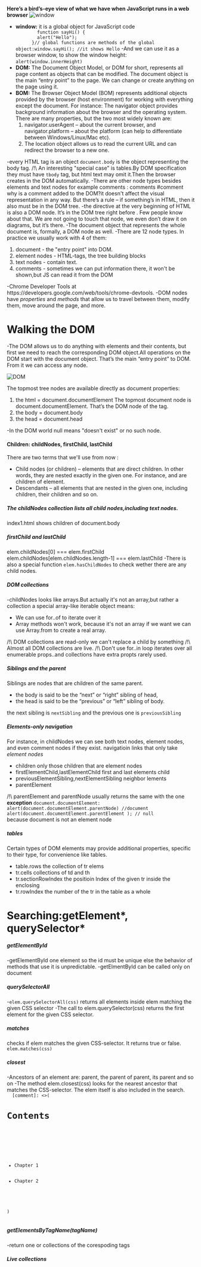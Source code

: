 <b>Here’s a bird’s-eye view of what we have when JavaScript runs in a web browser</b>
![window](https://github.com/okko222/JS-Document/assets/107776003/a9dc0540-b09b-4644-8253-29e7506a5cbc)
<ul>
  <li><b>window:</b> it is a global object for JavaScript code
    <code>
        function sayHi() {
        alert("Hello");
      }// global functions are methods of the global object:window.sayHi(); //it shows Hello</code>
    -And we can use it as a browser window, to show the window height: 
    <code>alert(window.innerHeight)</code>
  </li>
  <li><b>DOM:</b> The Document Object Model, or DOM for short, represents all page content as objects that can be modified.
The document object is the main “entry point” to the page. We can change or create anything on the page using it.
</li>
<li><b>BOM:</b> The Browser Object Model (BOM) represents additional objects provided by the browser (host environment) for working with everything except the document.
For instance:
The navigator object provides background information about the browser and the operating system. There are many properties, but the two most widely known are: 
  <ol>
<li>navigator.userAgent – about the current browser, and navigator.platform – about the platform (can help to differentiate between Windows/Linux/Mac etc).</li>
<li>The location object allows us to read the current URL and can redirect the browser to a new one.</li>
  </ol>
</li>
</ul>
-every HTML tag is an object <code>document.body</code> is the object representing the body tag.
/!\ An interesting "special case" is tables.By DOM specification they must have <code>tbody</code> tag, but html text may omit it.Then the browser creates <tbody> in the DOM automatically.
-There are other node types besides elements and text nodes for example comments :
    comments #comment why is a comment added to the DOM?it doesn't affect the visual representation in any way. But there’s a rule – if something’s in HTML, then it also must be in the DOM tree.
-the <!DOCTYPE...> directive at the very beginning of HTML is also a DOM node. It’s in the DOM tree right before <html>. Few people know about that. We are not going to touch that node, we even don’t draw it on diagrams, but it’s there. 
-The document object that represents the whole document is, formally, a DOM node as well.
-There are 12 node types. In practice we usually work with 4 of them:
<ol>
  <li>document - the "entry point" into DOM.</li>
  <li>element nodes - HTML-tags, the tree building blocks</li>
  <li>text nodes - contain text.</li>
  <li>comments - sometimes we can put information there, it won't be shown,but JS can read it from the DOM</li>
</ol>
-Chrome Developer Tools at https://developers.google.com/web/tools/chrome-devtools.
-DOM nodes have <i>properties</i> and <i>methods</i> that allow us to travel between them, modify them, move around the page, and more. 
<h1>Walking the DOM</h1>
-The DOM allows us to do anything with elements and their contents, but first we need to reach the corresponding DOM object.All operations on the DOM start with the document object. That’s the main “entry point” to DOM. From it we can access any node.

  ![DOM](https://github.com/okko222/JS-Document/assets/107776003/30122955-38e8-4a67-aaa4-cdd0a976801f)

The topmost tree nodes are available directly as document properties:
<ol>
  <li> the html = document.documentElement
   The topmost document node is document.documentElement. That’s the DOM node of the <html> tag.</li>
  <li>the  body = document.body</li>
  <li>the head = document.head</li>
</ol>
-In the DOM world null means "doesn't exist" or no such node.
<h4>Children: childNodes, firstChild, lastChild</h4>
There are two terms that we'll use from now : 
<ul>
  <li>Child nodes (or children) – elements that are direct children. In other words, they are nested exactly in the given one. For instance, <head> and <body> are children of <html> element.</li>
    <li>Descendants – all elements that are nested in the given one, including children, their children and so on.</li>
</ul>
<h5>The childNodes collection lists all child nodes,including text nodes.</h5>
index1.html shows children of document.body
<h5>firstChild and lastChild</h5>
elem.childNodes[0] === elem.firstChild
elem.childNodes[elem.childNodes.length-1] === elem.lastChild
-There is also a special function <code>elem.hasChildNodes</code>
to check wether there are any child nodes.
<h5>DOM collections</h5>
-childNodes looks like arrays.But actually it's not an array,but rather a collection a special array-like iterable object means:
<ul>
  <li>We can use for..of to iterate over it</li>
  <li>Array methods won't work, because it's not an array if we want we can use Array.from to create a real array.</li>
</ul>
/!\ DOM collections are read-only we can't replace a child by something 
/!\ Almost all DOM collections are live.
/!\ Don't use for..in loop iterates over all enumerable props..and collections have extra propts rarely used.
<h5>Siblings and the parent</h5>
Siblings are nodes that are children of the same parent.
<ul>
  <li> the body  is said to be the “next” or “right” sibling of head, </li>
  <li>the head is said to be the “previous” or “left” sibling of body.</li>
</ul>
the next sibling is <code>nextSibling</code> and the previous one is <code>previousSibling</code>
<h5>Elements-only navigation</h5>
For instance, in childNodes we can see both text nodes, element nodes, and even comment nodes if they exist.
navigatioin links that only take <i>element nodes</i>
<ul>
  <li>children only those children that are element nodes</li>
  <li>firstElementChild,lastElementChild first and last elements child</li>
  <li>previousElementSibling,nextElementSibling neighbor lements</li>
  <li>parentElement</li>
</ul>
/!\ parentElement and parentNode usually returns the same with the one <b>exception</b> <code>document.documentElement:</code>
<code>alert(document.documentElement.parentNode) //document
alert(document.documentElement.parentElement ); // null
</code> 
because document is not an element node 
<h5>tables</h5>
Certain types of DOM elements may provide additional properties, specific to their type, for convenience like tables.
<ul>
  <li>table.rows the collection of tr elems </li>
  <li>tr.cells collections of td and th </li>
  <li>tr.sectionRowIndex the positioin Index of the given tr inside the enclosing</li>
  <li>tr.rowIndex the number  of the tr in the table as a whole </li>
</ul>
<h1>Searching:getElement*, querySelector*</h1>
<h5>getElementById</h5>
    -getElementById one element so the id must be unique else the behavior of methods that use it is unpredictable.
-getElmentById can be called only on document
<h5>querySelectorAll</h5>
-<code>elem.querySelectorAll(css)</code> returns all elements inside elem matching the given CSS selector
-The call to elem.querySelector(css) returns the first element for the given CSS selector.
<h5>matches</h5>
checks if elem matches the given CSS-selector. It returns true or false. <code>elem.matches(css)</code>
<h5>closest</h5>
-Ancestors of an element are: parent, the parent of parent, its parent and so on
-The method elem.closest(css) looks for the nearest ancestor that matches the CSS-selector. The elem itself is also included in the search.
<code>
  [comment]: <>(<h1>Contents</h1>
 
<div class="contents">
  <ul class="book">
    <li class="chapter">Chapter 1</li>
    <li class="chapter">Chapter 2</li>
  </ul>
</div>
)
<script>
  let chapter = document.querySelector('.chapter'); // LI

  alert(chapter.closest('.book')); // UL
  alert(chapter.closest('.contents')); // DIV

  alert(chapter.closest('h1')); // null (because h1 is not an ancestor)
</script> 
</code>
<h5>getElementsByTagName(tagName)</h5>
-return one or collections of the corespoding tags
<h5>Live collections</h5>
